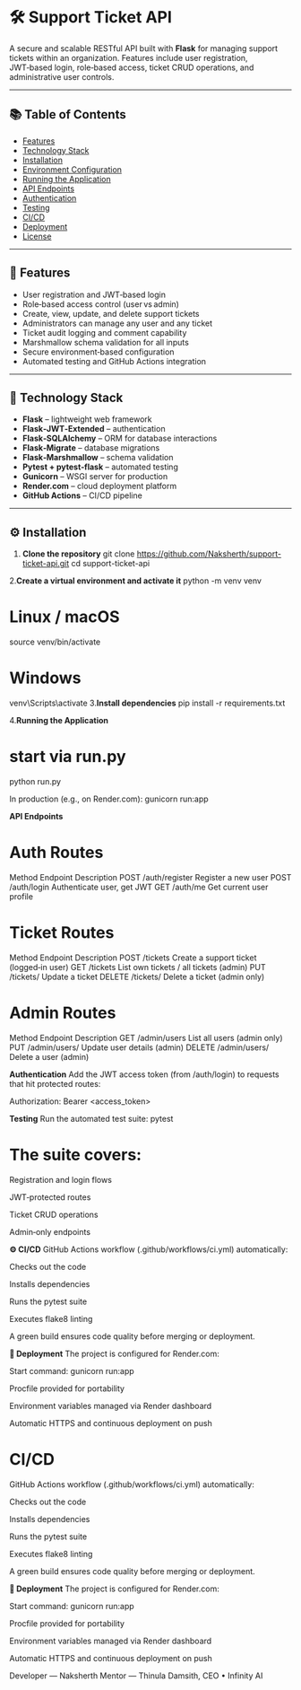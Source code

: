 # 🛠️ Support Ticket API

A secure and scalable RESTful API built with **Flask** for managing support tickets within an organization. Features include user registration, JWT‑based login, role‑based access, ticket CRUD operations, and administrative user controls.

---

## 📚 Table of Contents
- [Features](#features)
- [Technology Stack](#technology-stack)
- [Installation](#installation)
- [Environment Configuration](#environment-configuration)
- [Running the Application](#running-the-application)
- [API Endpoints](#api-endpoints)
- [Authentication](#authentication)
- [Testing](#testing)
- [CI/CD](#cicd)
- [Deployment](#deployment)
- [License](#license)

---

## 🚀 Features
- User registration and JWT‑based login  
- Role‑based access control (user vs admin)  
- Create, view, update, and delete support tickets  
- Administrators can manage any user and any ticket  
- Ticket audit logging and comment capability  
- Marshmallow schema validation for all inputs  
- Secure environment‑based configuration  
- Automated testing and GitHub Actions integration  

---

## 🧰 Technology Stack
- **Flask** – lightweight web framework  
- **Flask‑JWT‑Extended** – authentication  
- **Flask‑SQLAlchemy** – ORM for database interactions  
- **Flask‑Migrate** – database migrations  
- **Flask‑Marshmallow** – schema validation  
- **Pytest + pytest‑flask** – automated testing  
- **Gunicorn** – WSGI server for production  
- **Render.com** – cloud deployment platform  
- **GitHub Actions** – CI/CD pipeline  

---

## ⚙️ Installation

1. **Clone the repository**
   git clone https://github.com/Naksherth/support-ticket-api.git
   cd support-ticket-api

2.**Create a virtual environment and activate it**
python -m venv venv
# Linux / macOS
source venv/bin/activate
# Windows
venv\Scripts\activate
3.**Install dependencies**
pip install -r requirements.txt

4.**Running the Application**

#  start via run.py
python run.py

In production (e.g., on Render.com):
gunicorn run:app

**API Endpoints**

# Auth Routes
Method	Endpoint	Description
POST	/auth/register	Register a new user
POST	/auth/login	Authenticate user, get JWT
GET	/auth/me	Get current user profile

# Ticket Routes
Method	Endpoint	Description
POST	/tickets	Create a support ticket (logged‑in user)
GET	/tickets	List own tickets / all tickets (admin)
PUT	/tickets/<id>	Update a ticket
DELETE	/tickets/<id>	Delete a ticket (admin only)

# Admin Routes
Method	Endpoint	Description
GET	/admin/users	List all users (admin only)
PUT	/admin/users/<id>	Update user details (admin)
DELETE	/admin/users/<id>	Delete a user (admin)

 **Authentication**
Add the JWT access token (from /auth/login) to requests that hit protected routes:

Authorization: Bearer <access_token>

**Testing**
Run the automated test suite:
pytest

# The suite covers:

Registration and login flows

JWT‑protected routes

Ticket CRUD operations

Admin‑only endpoints

**⚙️ CI/CD**
GitHub Actions workflow (.github/workflows/ci.yml) automatically:

Checks out the code

Installs dependencies

Runs the pytest suite

Executes flake8 linting

A green build ensures code quality before merging or deployment.

**🚀 Deployment**
The project is configured for Render.com:

Start command: gunicorn run:app

Procfile provided for portability

Environment variables managed via Render dashboard

Automatic HTTPS and continuous deployment on push

# CI/CD
GitHub Actions workflow (.github/workflows/ci.yml) automatically:

Checks out the code

Installs dependencies

Runs the pytest suite

Executes flake8 linting

A green build ensures code quality before merging or deployment.

**🚀 Deployment**
The project is configured for Render.com:

Start command: gunicorn run:app

Procfile provided for portability

Environment variables managed via Render dashboard

Automatic HTTPS and continuous deployment on push



Developer — Naksherth 
Mentor — Thinula Damsith, CEO • Infinity AI